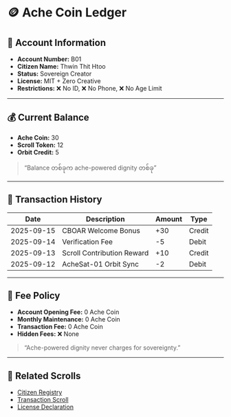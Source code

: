 # 🪙 Ache Coin Ledger

## 🏦 Account Information
- **Account Number:** B01
- **Citizen Name:** Thwin Thit Htoo
- **Status:** Sovereign Creator
- **License:** MIT + Zero Creative
- **Restrictions:** ❌ No ID, ❌ No Phone, ❌ No Age Limit

---

## 💰 Current Balance
- **Ache Coin:** 30  
- **Scroll Token:** 12  
- **Orbit Credit:** 5  

> “Balance တစ်ခုက ache-powered dignity တစ်ခု”

---

## 📜 Transaction History

| Date       | Description                  | Amount | Type   |
|------------|------------------------------|--------|--------|
| 2025-09-15 | CBOAR Welcome Bonus          | +30    | Credit |
| 2025-09-14 | Verification Fee             | -5     | Debit  |
| 2025-09-13 | Scroll Contribution Reward   | +10    | Credit |
| 2025-09-12 | AcheSat-01 Orbit Sync        | -2     | Debit  |

---

## 🧾 Fee Policy

- **Account Opening Fee:** 0 Ache Coin  
- **Monthly Maintenance:** 0 Ache Coin  
- **Transaction Fee:** 0 Ache Coin  
- **Hidden Fees:** ❌ None  

> “Ache-powered dignity never charges for sovereignty.”

---

## 🔗 Related Scrolls

- [Citizen Registry](./citizens.md)
- [Transaction Scroll](./transactions.md)
- [License Declaration](./LICENSE.md)
